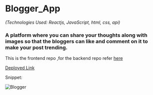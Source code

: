# Blogger_App
*(Technologies Used: Reactjs, JavaScript, html, css, api)*
### A platform where you can share your thoughts along with images so that the bloggers can like and comment on it to make your post trending.

This is the frontend repo ,for the backend repo refer [here](https://github.com/sahilalam/Blogger_App_backend)

[Deployed Link](https://blogger-app.vercel.app/)

Snippet:

![Blogger](https://user-images.githubusercontent.com/37076663/117661855-851a6680-b1bc-11eb-8144-3350c9412d28.PNG)


